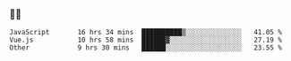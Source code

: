 ### 👨‍💻

<!--START_SECTION:waka-->

```text
JavaScript       16 hrs 34 mins  ██████████▒░░░░░░░░░░░░░░   41.05 %
Vue.js           10 hrs 58 mins  ██████▓░░░░░░░░░░░░░░░░░░   27.19 %
Other            9 hrs 30 mins   ██████░░░░░░░░░░░░░░░░░░░   23.55 %
```

<!--END_SECTION:waka-->
